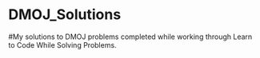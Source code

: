 # DMOJ_Solutions

#My solutions to DMOJ problems completed while working through Learn to Code While Solving Problems.

